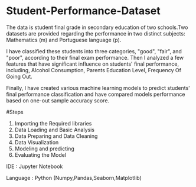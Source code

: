 # Student-Performance-Dataset
The data is student final grade in secondary education of two schools.Two datasets are provided regarding the performance in two distinct subjects: Mathematics (m) and Portuguese language (p).

I have classified these students into three categories, "good", "fair", and "poor", according to their final exam performance. Then I analyzed a few features that have significant influence on students' final performance, including, Alcohol Consumption, Parents Education Level, Frequency Of Going Out. 

Finally, I have created various machine learning models to predict students' final performance classification and have compared models performance based on one-out sample accuracy score.

#Steps
1. Importing the Required libraries
2. Data Loading and Basic Analysis 
3. Data Preparing and Data Cleaning
4. Data Visualization
6. Modeling and predicting
7. Evaluating the Model

IDE : Jupyter Notebook

Language : Python (Numpy,Pandas,Seaborn,Matplotlib)
